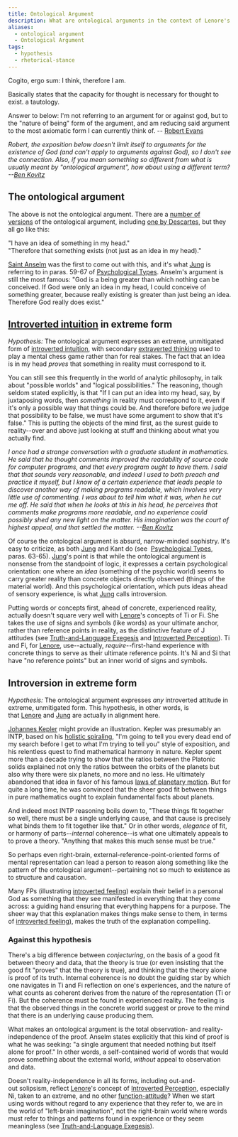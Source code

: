 ```yaml
---
title: Ontological Argument
description: What are ontological arguments in the context of Lenore's theory?
aliases:
  - ontological argument
  - Ontological Argument
tags:
  - hypothesis
  - rhetorical-stance
---
```

Cogito, ergo sum: I think, therefore I am.

Basically states that the capacity for thought is necessary for thought to exist. a tautology.

Answer to below: I'm not referring to an argument for or against god, but to the "nature of being" form of the argument, and am reducing said argument to the most axiomatic form I can currently think of. -- [Robert Evans](https://web.archive.org/web/20101218120702/http://greenlightwiki.com/lenore-exegesis/Robert_Evans)

_Robert, the exposition below doesn't limit itself to arguments for the existence of God (and can't apply to arguments against God), so I don't see the connection. Also, if you mean something so different from what is usually meant by "ontological argument", how about using a different term? --[Ben Kovitz](https://web.archive.org/web/20101218120702/http://greenlightwiki.com/lenore-exegesis/Ben_Kovitz)_

## The ontological argument

The above is not the ontological argument. There are a [number of versions](http://plato.stanford.edu/entries/ontological-arguments/) of the ontological argument, including [one by Descartes](http://plato.stanford.edu/entries/descartes-ontological/), but they all go like this:

"I have an idea of something in my head."  
"Therefore that something exists (not just as an idea in my head)."

[Saint Anselm](http://plato.stanford.edu/entries/anselm/) was the first to come out with this, and it's what [Jung](../people-and-systems/carl-jung.md) is referring to in paras. 59-67 of [Psychological Types](psychological_types). Anselm's argument is still the most famous: "God is a being greater than which nothing can be conceived. If God were only an idea in my head, I could conceive of something greater, because really existing is greater than just being an idea. Therefore God really does exist."

## [Introverted intuition](../function-attitude/attitudes/introverted-intuition) in extreme form

_Hypothesis:_ The ontological argument expresses an extreme, unmitigated form of [introverted intuition](../function-attitude/attitudes/introverted-intuition.md), with secondary [extraverted thinking](../function-attitude/attitudes/extraverted-thinking.md) used to play a mental chess game rather than for real stakes. The fact that an idea is in my head _proves_ that something in reality must correspond to it.

You can still see this frequently in the world of analytic philosophy, in talk about "possible worlds" and "logical possibilities." The reasoning, though seldom stated explicitly, is that "If I can put an idea into my head, say, by juxtaposing words, then _something_ in reality must correspond to it, even if it's only a possible way that things could be. And therefore before we judge that possibility to be false, we must have some argument to show that it's false." This is putting the objects of the mind first, as the surest guide to reality--over and above just looking at stuff and thinking about what you actually find.

_I once had a strange conversation with a graduate student in mathematics. He said that he thought comments improved the readability of source code for computer programs, and that every program ought to have them. I said that that sounds very reasonable, and indeed I used to both preach and practice it myself, but I know of a certain experience that leads people to discover another way of making programs readable, which involves very little use of commenting. I was about to tell him what it was, when he cut me off. He said that when he looks at this in his head, he perceives that comments make programs more readable, and no experience could possibly shed any new light on the matter. His imagination was the court of highest appeal, and that settled the matter. --[Ben Kovitz](https://web.archive.org/web/20101218120702/http://greenlightwiki.com/lenore-exegesis/Ben_Kovitz)_

Of course the ontological argument is absurd, narrow-minded sophistry. It's easy to criticize, as both [Jung](../people-and-systems/carl-jung.md) and Kant do (see  [Psychological Types](psychological_types), paras. 63-65). [Jung](../people-and-systems/carl-jung.md)'s point is that while the ontological argument is nonsense from the standpoint of logic, it expresses a certain psychological orientation: one where an _idea_ (something of the psychic world) seems to carry greater reality than concrete objects directly observed (things of the material world). And this psychological orientation, which puts ideas ahead of sensory experience, is what [Jung](../people-and-systems/carl-jung.md) calls introversion.

Putting words or concepts first, ahead of concrete, experienced reality, actually doesn't square very well with [Lenore](../people-and-systems/lenore-thomson.md)'s concepts of Ti or Fi. She takes the use of signs and symbols (like words) as your ultimate anchor, rather than reference points in reality, as the distinctive feature of J attitudes (see [Truth-and-Language Exegesis](../exegeses/truth-and-language-exegesis.md) and [Introverted Perception](../function-attitude/functions/perception.md#introverted-perception)). Ti and Fi, for [Lenore](../people-and-systems/lenore-thomson.md), use--actually, _require_--first-hand experience with concrete things to serve as their ultimate reference points. It's Ni and Si that have "no reference points" but an inner world of signs and symbols.

## Introversion in extreme form

_Hypothesis:_ The ontological argument expresses _any_ introverted attitude in extreme, unmitigated form. This hypothesis, in other words, is that [Lenore](../people-and-systems/lenore-thomson.md) and [Jung](../people-and-systems/carl-jung.md) are actually in alignment here.

[Johannes Kepler](https://web.archive.org/web/20101218120702/http://greenlightwiki.com/lenore-exegesis/Johannes_Kepler) might provide an illustration. Kepler was presumably an INTP, based on his [holistic spiraling](../function-attitude/functions/perception.md#holistic_spiraling), "I'm going to tell you every dead end of my search before I get to what I'm trying to tell you" style of exposition, and his relentless quest to find mathematical harmony in nature. Kepler spent more than a decade trying to show that the ratios between the Platonic solids explained not only the ratios between the orbits of the planets but also why there were six planets, no more and no less. He ultimately abandoned that idea in favor of his famous [laws of planetary motion](http://en.wikipedia.org/wiki/Kepler's_laws_of_planetary_motion). But for quite a long time, he was convinced that the sheer good fit between things in pure mathematics ought to explain fundamental facts about planets.

And indeed most INTP reasoning boils down to, "These things fit together so well, there must be a single underlying cause, and that cause is precisely what binds them to fit together like that." Or in other words, _elegance_ of fit, or harmony of parts--_internal_ coherence--is what one ultimately appeals to to prove a theory. "Anything that makes this much sense must be true."

So perhaps even right-brain, external-reference-point-oriented forms of mental representation can lead a person to reason along something like the pattern of the ontological argument--pertaining not so much to existence as to structure and causation.

Many FPs (illustrating [introverted feeling](../function-attitude/attitudes/introverted-feeling.md)) explain their belief in a personal God as something that they see manifested in everything that they come across: a guiding hand ensuring that everything happens for a purpose. The sheer way that this explanation makes things make sense to them, in terms of [introverted feeling](../function-attitude/attitudes/introverted-feeling.md)), makes the truth of the explanation compelling.

### Against this hypothesis

There's a big difference between _conjecturing_, on the basis of a good fit between theory and data, that the theory is true (or even insisting that the good fit "proves" that the theory is true), and thinking that the theory alone is proof of its truth. Internal coherence is no doubt the guiding star by which one navigates in Ti and Fi reflection on one's experiences, and the nature of what counts as coherent derives from the nature of the representation (Ti or Fi). But the coherence must be found in experienced reality. The feeling is that the observed things in the concrete world suggest or prove to the mind that there is an underlying cause producing them.

What makes an ontological argument is the total observation- and reality-independence of the proof. Anselm states explicitly that this kind of proof is what he was seeking: "a single argument that needed nothing but itself alone for proof." In other words, a self-contained world of words that would prove something about the external world, _without_ appeal to observation and data.

Doesn't reality-independence in all its forms, including out-and-out solipsism, reflect [Lenore](../people-and-systems/lenore-thomson.md)'s concept of [Introverted Perception](../function-attitude/functions/perception.md), especially Ni, taken to an extreme, and no other [function-attitude](../fundamentals/function-attitude.md)? When we start using words without regard to any experience that they refer to, we are in the world of "left-brain imagination", not the right-brain world where words must refer to things and patterns found in experience or they seem meaningless (see [Truth-and-Language Exegesis](../exegeses/truth-and-language-exegesis.md)).